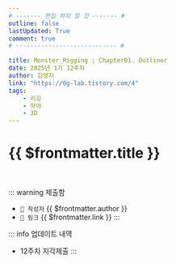 ```yaml
---
# ------- 편집 하지 말 것 ------- #
outline: false
lastUpdated: True
comment: true
# ---------------------------- #

title: Monster_Rigging ; Chapter01. Outliner
date: 2025년 1기 12주차
author: 김영지
link: "https://0g-lab.tistory.com/4"
tags:
    - 리깅
    - 마야
    - 3D
---
```


# {{ $frontmatter.title }}

<br>

<!-- 여기는 냅두기 -->
::: warning 제출함
 - `🥳 작성자` {{ $frontmatter.author }}
 - `🔗 링크` <a :href="$frontmatter.link" target="_blank" rel="noopener"> {{ $frontmatter.link }} </a>
::: 

<!-- 업데이트 사항 등 필요한 내용 아래부터 자유롭게 사용 -->
::: info 업데이트 내역
- 12주차 지각제출
:::
